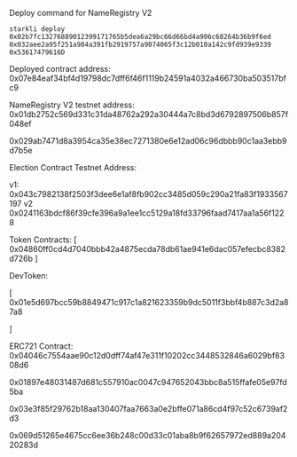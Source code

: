 Deploy command for NameRegistry V2

```
starkli deploy 0x02b7fc13276889012399171765b5dea6a29bc66d66bd4a906c68264b36b9f6ed 0x032aee2a95f251a984a391fb2919757a9074065f3c12b010a142c9fd939e9339 0x53617479616D
```


Deployed contract address: 0x07e84eaf34bf4d19798dc7dff6f46f1119b24591a4032a466730ba503517bfc9


NameRegistry V2 testnet address: 0x01db2752c569d331c31da48762a292a30444a7c8bd3d6792897506b857f048ef


0x029ab7471d8a3954ca35e38ec7271380e6e12ad06c96dbbb90c1aa3ebb9d7b5e






Election Contract Testnet Address: 

v1: 0x043c7982138f2503f3dee6e1af8fb902cc3485d059c290a21fa83f1933567197
v2
0x0241163bdcf86f39cfe396a9a1ee1cc5129a18fd33796faad7417aa1a56f1228




Token Contracts: [
  0x04860ff0cd4d7040bbb42a4875ecda78db61ae941e6dac057efecbc8382d726b
]

DevToken: 

[
0x01e5d697bcc59b8849471c917c1a821623359b9dc5011f3bbf4b887c3d2a87a8

]


ERC721 Contract: 0x04046c7554aae90c12d0dff74af47e311f10202cc3448532846a6029bf8308d6


0x01897e48031487d681c557910ac0047c947652043bbc8a515ffafe05e97fd5ba

0x03e3f85f29762b18aa130407faa7663a0e2bffe071a86cd4f97c52c6739af2d3



0x069d51265e4675cc6ee36b248c00d33c01aba8b9f62657972ed889a20420283d